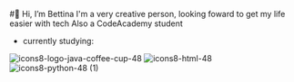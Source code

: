 #👋 Hi, I’m Bettina
I'm a very creative person, looking foward to get my life easier with tech
Also a CodeAcademy student

- currently studying:

![icons8-logo-java-coffee-cup-48](https://github.com/user-attachments/assets/0cc853ea-d0bd-4565-bd54-3c5de9324abf)
![icons8-html-48](https://github.com/user-attachments/assets/3974fdf1-626f-41c2-88ed-ebd67c3455b7)
![icons8-python-48 (1)](https://github.com/user-attachments/assets/8f0403eb-3a75-43bd-b90f-7dc65398d94f)


<!---![Uploading icons8-python-48 (1).png…]()

BettBernarda/BettBernarda is a ✨ special ✨ repository because its `README.md` (this file) appears on your GitHub profile.
You can click the Preview link to take a look at your changes.
--->
